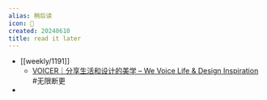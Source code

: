 ```yaml
---
alias: 稍后读
icon: 📑
created: 20240610
title: read it later
---
```


- [[weekly/1191]]
  - [VOICER｜分享生活和设计的美学 – We Voice Life & Design Inspiration](https://www.voicer.me) #无限断更
-